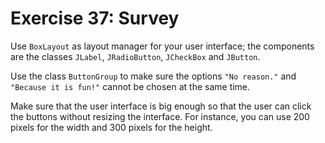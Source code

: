 # Exercise 37: Survey
Use `BoxLayout` as layout manager for your user interface; the components are the classes `JLabel`, `JRadioButton`, `JCheckBox` and `JButton`.

Use the class `ButtonGroup` to make sure the options `"No reason."` and `"Because it is fun!"` cannot be chosen at the same time.

Make sure that the user interface is big enough so that the user can click the buttons without resizing the interface. For instance, you can use 200 pixels for the width and 300 pixels for the height.
